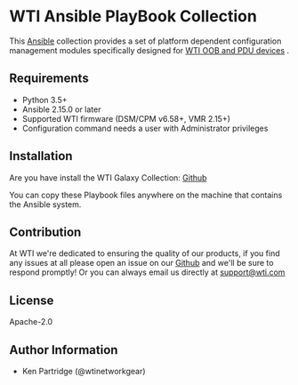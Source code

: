 WTI Ansible PlayBook Collection
=========

This [Ansible](https://www.ansible.com/) collection provides a set of platform dependent configuration
 management modules specifically designed for  [WTI OOB and PDU devices](https://wti.com/) .

Requirements
------------

* Python 3.5+
* Ansible 2.15.0 or later
* Supported WTI firmware (DSM/CPM v6.58+, VMR 2.15+)
* Configuration command needs a user with Administrator privileges



Installation
-------

Are you have install the WTI Galaxy Collection:
[Github](https://github.com/wtinetworkgear/wti-collection)

You can copy these Playbook files anywhere on the machine that contains the Ansible system.


Contribution
-------
At WTI we're dedicated to ensuring the quality of our products, if you find any
issues at all please open an issue on our [Github](https://github.com/wtinetworkgear/wti-collection) and we'll be sure to respond promptly!
Or you can always email us directly at support@wti.com


License
-------

Apache-2.0

Author Information
------------------
 - Ken Partridge (@wtinetworkgear)
